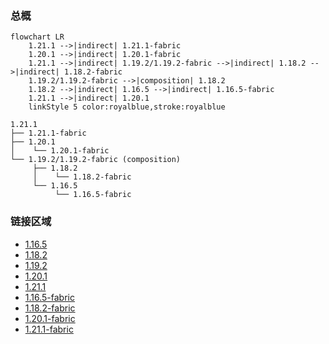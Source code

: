 ### 总概

```mermaid
flowchart LR
    1.21.1 -->|indirect| 1.21.1-fabric
    1.20.1 -->|indirect| 1.20.1-fabric
    1.21.1 -->|indirect| 1.19.2/1.19.2-fabric -->|indirect| 1.18.2 -->|indirect| 1.18.2-fabric
    1.19.2/1.19.2-fabric -->|composition| 1.18.2
    1.18.2 -->|indirect| 1.16.5 -->|indirect| 1.16.5-fabric
    1.21.1 -->|indirect| 1.20.1
    linkStyle 5 color:royalblue,stroke:royalblue
```

```
1.21.1
├── 1.21.1-fabric
├── 1.20.1
│    └── 1.20.1-fabric
└── 1.19.2/1.19.2-fabric (composition)
     ├── 1.18.2
     │    └── 1.18.2-fabric
     └── 1.16.5
          └── 1.16.5-fabric
```

### 链接区域

- [1.16.5](/projects/1.16/assets/macaws-stairs/mcwstairs)
- [1.18.2](/projects/1.18/assets/macaws-stairs/mcwstairs)
- [1.19.2](/projects/1.19/assets/macaws-stairs/mcwstairs)
- [1.20.1](/projects/1.20/assets/macaws-stairs/mcwstairs)
- [1.21.1](/projects/1.21/assets/macaws-stairs/mcwstairs)
- [1.16.5-fabric](/projects/1.16-fabric/assets/macaws-stairs/mcwstairs)
- [1.18.2-fabric](/projects/1.18-fabric/assets/macaws-stairs/mcwstairs)
- [1.20.1-fabric](/projects/1.20-fabric/assets/macaws-stairs/mcwstairs)
- [1.21.1-fabric](/projects/1.21-fabric/assets/macaws-stairs/mcwstairs)